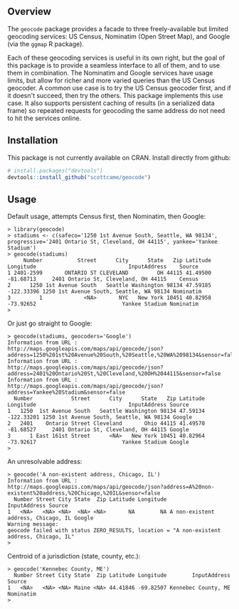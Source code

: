 Overview
--------

The `geocode` package provides a facade to three freely-available but limited geocoding services:  US Census, Nominatim (Open Street Map), and Google (via the `ggmap` R package).

Each of these geocoding services is useful in its own right, but the goal of this package is to provide a seamless interface to all of them, and to use them in combination.  The Nominatim and Google services
have usage limits, but allow for richer and more varied queries than the US Census geocoder.  A common use case is to try the US Census geocoder first, and if it doesn't succeed, then try the others.  This
package implements this use case.  It also supports persistent caching of results (in a serialized data frame) so repeated requests for geocoding the same address do not need to hit the services online.

Installation
------------

This package is not currently available on CRAN.  Install directly from github:

``` r
# install.packages("devtools")
devtools::install_github("scottcame/geocode")
```

Usage
-----

Default usage, attempts Census first, then Nominatim, then Google:

```
> library(geocode)
> stadiums <- c(safeco='1250 1st Avenue South, Seattle, WA 98134', progressive='2401 Ontario St, Cleveland, OH 44115', yankee='Yankee Stadium')
> geocode(stadiums)
     Number           Street      City      State   Zip Latitude  Longitude                             InputAddress    Source
1 2401-2599       ONTARIO ST CLEVELAND         OH 44115 41.49500  -81.68713     2401 Ontario St, Cleveland, OH 44115    Census
2      1250 1st Avenue South   Seattle Washington 98134 47.59185 -122.33396 1250 1st Avenue South, Seattle, WA 98134 Nominatim
3         1             <NA>       NYC   New York 10451 40.82958  -73.92652                           Yankee Stadium Nominatim
>
```

Or just go straight to Google:

```
> geocode(stadiums, geocoders='Google')
Information from URL : http://maps.googleapis.com/maps/api/geocode/json?address=1250%201st%20Avenue%20South,%20Seattle,%20WA%2098134&sensor=false
Information from URL : http://maps.googleapis.com/maps/api/geocode/json?address=2401%20Ontario%20St,%20Cleveland,%20OH%2044115&sensor=false
Information from URL : http://maps.googleapis.com/maps/api/geocode/json?address=Yankee%20Stadium&sensor=false
  Number            Street      City      State   Zip Latitude  Longitude                             InputAddress Source
1   1250  1st Avenue South   Seattle Washington 98134 47.59134 -122.33201 1250 1st Avenue South, Seattle, WA 98134 Google
2   2401    Ontario Street Cleveland       Ohio 44115 41.49570  -81.68527     2401 Ontario St, Cleveland, OH 44115 Google
3      1 East 161st Street      <NA>   New York 10451 40.82964  -73.92617                           Yankee Stadium Google
>
```

An unresolvable address:

```
> geocode('A non-existent address, Chicago, IL')
Information from URL : http://maps.googleapis.com/maps/api/geocode/json?address=A%20non-existent%20address,%20Chicago,%20IL&sensor=false
  Number Street City State  Zip Latitude Longitude                        InputAddress Source
1   <NA>   <NA> <NA>  <NA> <NA>       NA        NA A non-existent address, Chicago, IL Google
Warning message:
geocode failed with status ZERO_RESULTS, location = "A non-existent address, Chicago, IL" 
>
```

Centroid of a jurisdiction (state, county, etc.):

```
> geocode('Kennebec County, ME')
  Number Street City State  Zip Latitude Longitude        InputAddress    Source
1   <NA>   <NA> <NA> Maine <NA> 44.41846 -69.82507 Kennebec County, ME Nominatim
>
```